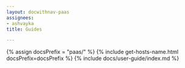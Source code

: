 ```yaml
---
layout: docwithnav-paas
assignees:
- ashvayka
title: Guides

---
```


{% assign docsPrefix = "paas/" %}
{% include get-hosts-name.html docsPrefix=docsPrefix %}
{% include docs/user-guide/index.md %}
